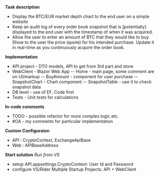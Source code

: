 **Task description** 
- Display the BTC/EUR market depth chart to the end user on a simple website
- Keep an audit log of every order book snapshot that is [potentially] displayed to the end user with the timestamp of when it was acquired.
- Allow the user to enter an amount of BTC that they would like to buy. Show to the user the price (quote) for his intended purchase. Update it in real-time as you continuously acquire the order book. 

**Implementation**
- API project - DTO models, API to get from 3rd part and store
- WebClient - Blazor Web App
-- Home - main page, some comment are on UI/markup
-- BuyAmount - component for user purchase 
-- SnapshotChart - Chart component
-- SnapshotTable - use it to check snapshot data
- DB level - use of EF, Code first
- Tests - Unit tests for calculations

**In-code comments**
- TODO - possible refactor for more complex logic etc.
- #OA - my comments for particular implementation

**Custom Configuraion**
- API : CryptoContext, ExchangeApiBase
- Web : APIBaseAddress 

**Start solution**
_Run from VS_
- setup API.appsettings.CryptoContext: User Id and Password
- configure VS/Rider Multiple Startup Projects: API + WebClient